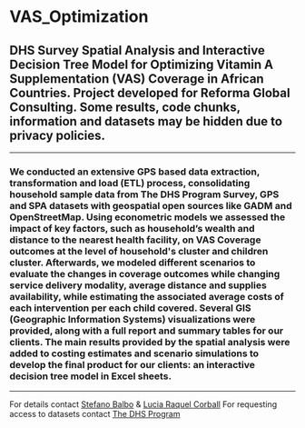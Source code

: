 # VAS_Optimization
## DHS Survey Spatial Analysis and Interactive Decision Tree Model for Optimizing Vitamin A Supplementation (VAS) Coverage in African Countries. Project developed for Reforma Global Consulting. Some results, code chunks, information and datasets may be hidden due to privacy policies.
-----------------------------------------------------------------------------------------------------------------------------------------------
### We conducted an extensive GPS based data extraction, transformation and load (ETL) process, consolidating household sample data from The DHS Program Survey, GPS and SPA datasets with geospatial open sources like GADM and OpenStreetMap. Using econometric models we assessed the impact of key factors, such as household’s wealth and distance to the nearest health facility, on VAS Coverage outcomes at the level of household's cluster and children cluster. Afterwards, we modeled different scenarios to evaluate the changes in coverage outcomes while changing service delivery modality, average distance and supplies availability, while estimating the associated average costs of each intervention per each child covered. Several GIS (Geographic Information Systems) visualizations were provided, along with a full report and summary tables for our clients. The main results provided by the spatial analysis were added to costing estimates and scenario simulations to develop the final product for our clients: an interactive decision tree model in Excel sheets.
-----------------------------------------------------------------------------------------------------------------------------------------------
For details contact [Stefano Balbo](https://www.linkedin.com/in/stefano-balbo13/) & [Lucia Raquel Corball](https://www.linkedin.com/in/lucia-raquel-corball-455499133/)
For requesting access to datasets contact [The DHS Program](https://dhsprogram.com/)

